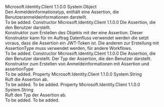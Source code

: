 <Type Name="UserAssertion" FullName="Microsoft.Identity.Client.UserAssertion">
  <TypeSignature Language="C#" Value="public sealed class UserAssertion" />
  <TypeSignature Language="ILAsm" Value=".class public auto ansi sealed beforefieldinit UserAssertion extends System.Object" />
  <TypeSignature Language="DocId" Value="T:Microsoft.Identity.Client.UserAssertion" />
  <TypeSignature Language="VB.NET" Value="Public NotInheritable Class UserAssertion" />
  <TypeSignature Language="F#" Value="type UserAssertion = class" />
  <AssemblyInfo>
    <AssemblyName>Microsoft.Identity.Client</AssemblyName>
    <AssemblyVersion>1.1.0.0</AssemblyVersion>
  </AssemblyInfo>
  <Base>
    <BaseTypeName>System.Object</BaseTypeName>
  </Base>
  <Interfaces />
  <Docs>
    <summary>
            Den Anmeldeinformationstyp, enthält eine Assertion, die Benutzeranmeldeinformationen darstellt.
            </summary>
    <remarks>To be added.</remarks>
  </Docs>
  <Members>
    <Member MemberName=".ctor">
      <MemberSignature Language="C#" Value="public UserAssertion (string assertion);" />
      <MemberSignature Language="ILAsm" Value=".method public hidebysig specialname rtspecialname instance void .ctor(string assertion) cil managed" />
      <MemberSignature Language="DocId" Value="M:Microsoft.Identity.Client.UserAssertion.#ctor(System.String)" />
      <MemberSignature Language="VB.NET" Value="Public Sub New (assertion As String)" />
      <MemberSignature Language="F#" Value="new Microsoft.Identity.Client.UserAssertion : string -&gt; Microsoft.Identity.Client.UserAssertion" Usage="new Microsoft.Identity.Client.UserAssertion assertion" />
      <MemberType>Constructor</MemberType>
      <AssemblyInfo>
        <AssemblyName>Microsoft.Identity.Client</AssemblyName>
        <AssemblyVersion>1.1.0.0</AssemblyVersion>
      </AssemblyInfo>
      <Parameters>
        <Parameter Name="assertion" Type="System.String" />
      </Parameters>
      <Docs>
        <param name="assertion">Die Assertion, die den Benutzer darstellt.</param>
        <summary>
            Konstruktor zum Erstellen des Objekts mit der eine Assertion. Dieser Konstruktor kann für im Auftrag Datenfluss verwendet werden die setzt voraus, dass die Assertion ein JWT-Token ist. Die anderen zur Erstellung mit AssertionType muss verwendet werden, für andere Workflows.
            </summary>
        <remarks>To be added.</remarks>
      </Docs>
    </Member>
    <Member MemberName=".ctor">
      <MemberSignature Language="C#" Value="public UserAssertion (string assertion, string assertionType);" />
      <MemberSignature Language="ILAsm" Value=".method public hidebysig specialname rtspecialname instance void .ctor(string assertion, string assertionType) cil managed" />
      <MemberSignature Language="DocId" Value="M:Microsoft.Identity.Client.UserAssertion.#ctor(System.String,System.String)" />
      <MemberSignature Language="VB.NET" Value="Public Sub New (assertion As String, assertionType As String)" />
      <MemberSignature Language="F#" Value="new Microsoft.Identity.Client.UserAssertion : string * string -&gt; Microsoft.Identity.Client.UserAssertion" Usage="new Microsoft.Identity.Client.UserAssertion (assertion, assertionType)" />
      <MemberType>Constructor</MemberType>
      <AssemblyInfo>
        <AssemblyName>Microsoft.Identity.Client</AssemblyName>
        <AssemblyVersion>1.1.0.0</AssemblyVersion>
      </AssemblyInfo>
      <Parameters>
        <Parameter Name="assertion" Type="System.String" />
        <Parameter Name="assertionType" Type="System.String" />
      </Parameters>
      <Docs>
        <param name="assertion">Die Assertion, die den Benutzer darstellt.</param>
        <param name="assertionType">Der Typ der Assertion, die den Benutzer darstellt.</param>
        <summary>
            Konstruktor zum Erstellen von Anmeldeinformationen mit Assertion und assertionType
            </summary>
        <remarks>To be added.</remarks>
      </Docs>
    </Member>
    <Member MemberName="Assertion">
      <MemberSignature Language="C#" Value="public string Assertion { get; }" />
      <MemberSignature Language="ILAsm" Value=".property instance string Assertion" />
      <MemberSignature Language="DocId" Value="P:Microsoft.Identity.Client.UserAssertion.Assertion" />
      <MemberSignature Language="VB.NET" Value="Public ReadOnly Property Assertion As String" />
      <MemberSignature Language="F#" Value="member this.Assertion : string" Usage="Microsoft.Identity.Client.UserAssertion.Assertion" />
      <MemberType>Property</MemberType>
      <AssemblyInfo>
        <AssemblyName>Microsoft.Identity.Client</AssemblyName>
        <AssemblyVersion>1.1.0.0</AssemblyVersion>
      </AssemblyInfo>
      <ReturnValue>
        <ReturnType>System.String</ReturnType>
      </ReturnValue>
      <Docs>
        <summary>
            Ruft die Assertion ab.
            </summary>
        <value>To be added.</value>
        <remarks>To be added.</remarks>
      </Docs>
    </Member>
    <Member MemberName="AssertionType">
      <MemberSignature Language="C#" Value="public string AssertionType { get; }" />
      <MemberSignature Language="ILAsm" Value=".property instance string AssertionType" />
      <MemberSignature Language="DocId" Value="P:Microsoft.Identity.Client.UserAssertion.AssertionType" />
      <MemberSignature Language="VB.NET" Value="Public ReadOnly Property AssertionType As String" />
      <MemberSignature Language="F#" Value="member this.AssertionType : string" Usage="Microsoft.Identity.Client.UserAssertion.AssertionType" />
      <MemberType>Property</MemberType>
      <AssemblyInfo>
        <AssemblyName>Microsoft.Identity.Client</AssemblyName>
        <AssemblyVersion>1.1.0.0</AssemblyVersion>
      </AssemblyInfo>
      <ReturnValue>
        <ReturnType>System.String</ReturnType>
      </ReturnValue>
      <Docs>
        <summary>
            Ruft den Typ der Assertion ab.
            </summary>
        <value>To be added.</value>
        <remarks>To be added.</remarks>
      </Docs>
    </Member>
  </Members>
</Type>